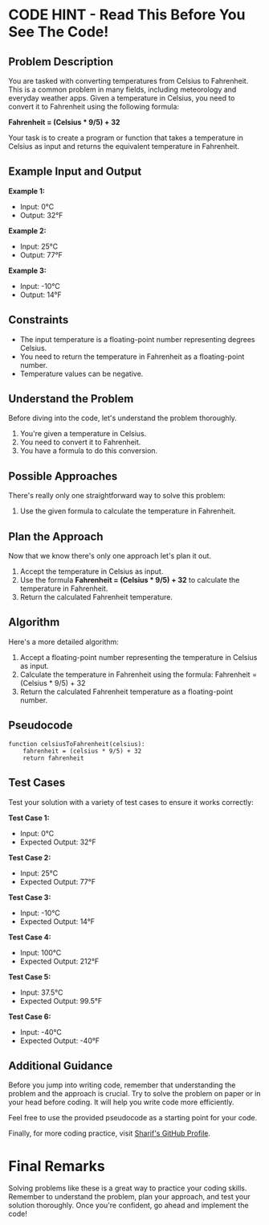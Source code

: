 # CODE HINT - Read This Before You See The Code!

## Problem Description

You are tasked with converting temperatures from Celsius to Fahrenheit. This is a common problem in many fields, including meteorology and everyday weather apps. Given a temperature in Celsius, you need to convert it to Fahrenheit using the following formula:

**Fahrenheit = (Celsius * 9/5) + 32**

Your task is to create a program or function that takes a temperature in Celsius as input and returns the equivalent temperature in Fahrenheit.

## Example Input and Output

**Example 1:**
- Input: 0°C
- Output: 32°F

**Example 2:**
- Input: 25°C
- Output: 77°F

**Example 3:**
- Input: -10°C
- Output: 14°F

## Constraints

- The input temperature is a floating-point number representing degrees Celsius.
- You need to return the temperature in Fahrenheit as a floating-point number.
- Temperature values can be negative.

## Understand the Problem

Before diving into the code, let's understand the problem thoroughly.

1. You're given a temperature in Celsius.
2. You need to convert it to Fahrenheit.
3. You have a formula to do this conversion.

## Possible Approaches

There's really only one straightforward way to solve this problem:

1. Use the given formula to calculate the temperature in Fahrenheit.

## Plan the Approach

Now that we know there's only one approach let's plan it out.

1. Accept the temperature in Celsius as input.
2. Use the formula **Fahrenheit = (Celsius * 9/5) + 32** to calculate the temperature in Fahrenheit.
3. Return the calculated Fahrenheit temperature.

## Algorithm

Here's a more detailed algorithm:

1. Accept a floating-point number representing the temperature in Celsius as input.
2. Calculate the temperature in Fahrenheit using the formula: Fahrenheit = (Celsius * 9/5) + 32
3. Return the calculated Fahrenheit temperature as a floating-point number.

## Pseudocode

```plaintext
function celsiusToFahrenheit(celsius):
    fahrenheit = (celsius * 9/5) + 32
    return fahrenheit
```

## Test Cases

Test your solution with a variety of test cases to ensure it works correctly:

**Test Case 1:**
- Input: 0°C
- Expected Output: 32°F

**Test Case 2:**
- Input: 25°C
- Expected Output: 77°F

**Test Case 3:**
- Input: -10°C
- Expected Output: 14°F

**Test Case 4:**
- Input: 100°C
- Expected Output: 212°F

**Test Case 5:**
- Input: 37.5°C
- Expected Output: 99.5°F

**Test Case 6:**
- Input: -40°C
- Expected Output: -40°F

## Additional Guidance

Before you jump into writing code, remember that understanding the problem and the approach is crucial. Try to solve the problem on paper or in your head before coding. It will help you write code more efficiently.

Feel free to use the provided pseudocode as a starting point for your code.

Finally, for more coding practice, visit [Sharif's GitHub Profile](https://github.com/SharifdotG).

# Final Remarks

Solving problems like these is a great way to practice your coding skills. Remember to understand the problem, plan your approach, and test your solution thoroughly. Once you're confident, go ahead and implement the code!